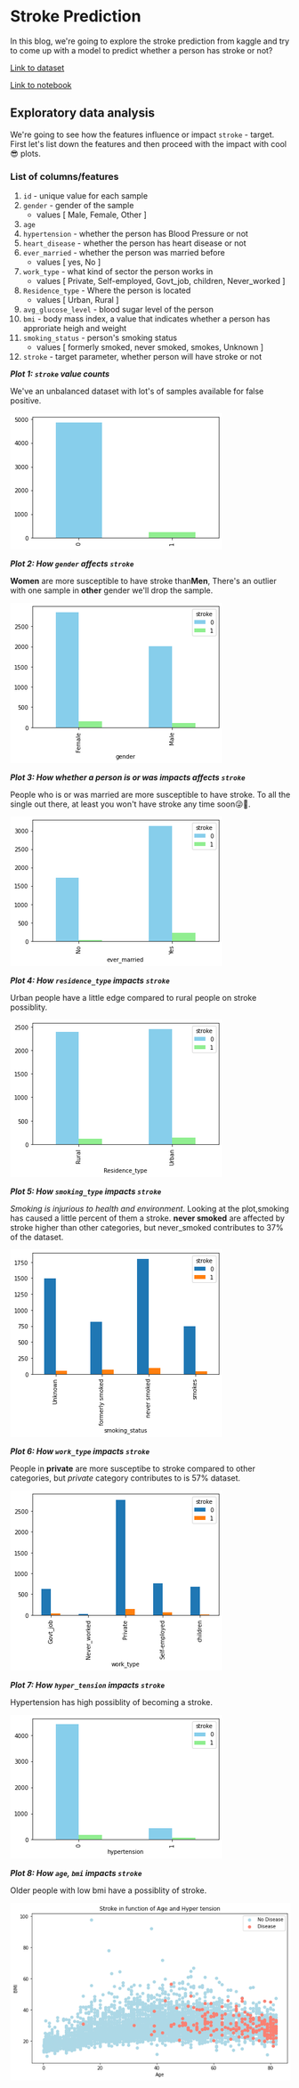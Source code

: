 # Stroke Prediction

In this blog, we're going to explore the stroke prediction from kaggle and try to come up with a model to predict whether a person has stroke or not?

[Link to dataset](https://www.kaggle.com/fedesoriano/stroke-prediction-dataset)

[Link to notebook](https://github.com/JpChii/ML-Projects/blob/main/end-to-end-stroke-prediction.ipynb)

## Exploratory data analysis

We're going to see how the features influence or impact `stroke` - target. First let's list down the features and then proceed with the impact with cool😎 plots.

### List of columns/features
1. `id` - unique value for each sample
2. `gender` - gender of the sample 
    - values [ Male, Female, Other ]
3. `age`
4. `hypertension` - whether the person has Blood Pressure or not
5. `heart_disease` - whether the person has heart disease or not
6. `ever_married` - whether the person was married before
    - values [ yes, No ]
7. `work_type` - what kind of sector the person works in
    - values [ Private, Self-employed, Govt_job, children, Never_worked ]
8. `Residence_type` - Where the person is located
    - values [ Urban, Rural ]
9. `avg_glucose_level` - blood sugar level of the person
10. `bmi` - body mass index, a value that indicates whether a person has approriate heigh and weight
11. `smoking_status` - person's smoking status
     - values [ formerly smoked, never smoked, smokes, Unknown ]
12. `stroke` - target parameter, whether person will have stroke or not

***Plot 1: `stroke` value counts***

We've an unbalanced dataset with lot's of samples available for false positive.

<img src="/images/stroke/target-value-counts.png">

***Plot 2: How `gender` affects `stroke`***

**Women** are more susceptible to have stroke than**Men**, There's an outlier with one sample in **other** gender we'll drop the sample.

<img src="/images/stroke/stroke-gender.png">

***Plot 3: How whether a person is or was impacts affects `stroke`***

People who is or was married are more susceptible to have stroke. To all the single out there, at least you won't have stroke any time soon😜🤣.

<img src="/images/stroke/ever-married-stroke.png">

***Plot 4: How `residence_type` impacts `stroke`***

Urban people have a little edge compared to rural people on stroke possiblity.

<img src="/images/stroke/residence-type-stroke.png">

***Plot 5: How `smoking_type` impacts `stroke`***

*Smoking is injurious to health and environment*. Looking at the plot,smoking has caused a little percent of them a stroke. **never smoked** are affected by stroke higher than other categories, but never_smoked contributes to 37% of the dataset.

<img src="/images/stroke/smoking-type-stroke.png">

***Plot 6: How `work_type` impacts `stroke`***

People in **private** are more susceptibe to stroke compared to other categories, but *private* category contributes to is 57% dataset.

<img src="/images/stroke/work-type-stroke.png">

***Plot 7: How `hyper_tension` impacts `stroke`***

Hypertension has high possiblity of becoming a stroke.

<img src="/images/stroke/hyper-tension-stroke.png">

***Plot 8: How `age`, `bmi` impacts `stroke`***

Older people with low bmi have a possiblity of stroke.

<img src="/images/stroke/age-bmi-stroke.png">
